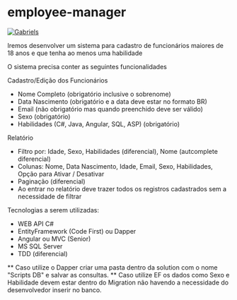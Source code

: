 # employee-manager

[![Gabriels](https://img.shields.io/badge/Gabriel-Silva-blue.svg?longCache=true&style=for-the-badge)](https://gabriel.com.br)

Iremos desenvolver um sistema para cadastro de funcionários maiores de 18 anos e que tenha ao menos uma habilidade

O sistema precisa conter as seguintes funcionalidades 

Cadastro/Edição dos Funcionários
* Nome Completo (obrigatório inclusive o sobrenome)
* Data Nascimento (obrigatório e a data deve estar no formato BR)
* Email (não obrigatório mas quando preenchido deve ser válido)
* Sexo (obrigatório)
* Habilidades (C#, Java, Angular, SQL, ASP) (obrigatório) 


Relatório 
* Filtro por: Idade, Sexo, Habilidades (diferencial), Nome (autcomplete diferencial)
* Colunas: Nome, Data Nascimento, Idade, Email, Sexo, Habilidades, Opção para Ativar / Desativar
* Paginação (diferencial)
* Ao entrar no relatório deve trazer todos os registros cadastrados sem a necessidade de filtrar


Tecnologias a serem utilizadas:

* WEB API C#
* EntityFramework (Code First) ou Dapper
* Angular ou MVC (Senior)
* MS SQL Server
* TDD (diferencial)


** Caso utilize o Dapper criar uma pasta dentro da solution com o nome "Scripts DB" e salvar as consultas.
** Caso utilize EF os dados como Sexo e Habilidade devem estar dentro do Migration não havendo a necessidade do desenvolvedor inserir no banco.
